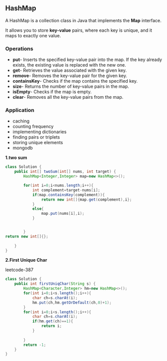 ## HashMap

A HashMap is a collection class in Java that implements the **Map** interface.

It allows you to store **key-value** pairs, where each key is unique, and it maps to exactly one value.

### Operations

- **put**- Inserts the specified key-value pair into the map. If the key already exists, the existing value is replaced with the new one.
- **get**- Retrieves the value associated with the given key.
- **remove**- Removes the key-value pair for the given key.
- **containsKey**- Checks if the map contains the specified key.
- **size**- Returns the number of key-value pairs in the map.
- **isEmpty**- Checks if the map is empty.
- **clear**- Removes all the key-value pairs from the map.

### Application

- caching
- counting frequency
- implementing dictionaries
- finding pairs or triplets
- storing unique elements
- mongodb

**1.two sum**

```java
class Solution {
    public int[] twoSum(int[] nums, int target) {
        HashMap<Integer,Integer> map=new HashMap<>();

        for(int i=0;i<nums.length;i++){
            int complement=target-nums[i];
            if(map.containsKey(complement)){
                return new int[]{map.get(complement),i};
            }
            else{
                map.put(nums[i],i);
            }


        }
return new int[]{};
        
    }
}
```

**2.First Unique Char**

leetcode-387

```java
class Solution {
    public int firstUniqChar(String s) {
        HashMap<Character,Integer> hm=new HashMap<>();
        for(int i=0;i<s.length();i++){
            char ch=s.charAt(i);
            hm.put(ch,hm.getOrDefault(ch,0)+1);
        }
        for(int i=0;i<s.length();i++){
            char ch=s.charAt(i);
            if(hm.get(ch)==1){
                return i;
            }
           
        }
        return -1;
    }
}
```
